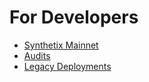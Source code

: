 # For Developers

* [Synthetix Mainnet](mainnet.md)
* [Audits](audits.md)
* [Legacy Deployments](legacy.md) 